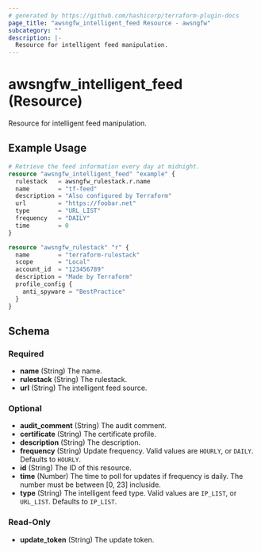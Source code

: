 ```yaml
---
# generated by https://github.com/hashicorp/terraform-plugin-docs
page_title: "awsngfw_intelligent_feed Resource - awsngfw"
subcategory: ""
description: |-
  Resource for intelligent feed manipulation.
---
```


# awsngfw_intelligent_feed (Resource)

Resource for intelligent feed manipulation.

## Example Usage

```terraform
# Retrieve the feed information every day at midnight.
resource "awsngfw_intelligent_feed" "example" {
  rulestack   = awsngfw_rulestack.r.name
  name        = "tf-feed"
  description = "Also configured by Terraform"
  url         = "https://foobar.net"
  type        = "URL_LIST"
  frequency   = "DAILY"
  time        = 0
}

resource "awsngfw_rulestack" "r" {
  name        = "terraform-rulestack"
  scope       = "Local"
  account_id  = "123456789"
  description = "Made by Terraform"
  profile_config {
    anti_spyware = "BestPractice"
  }
}
```

<!-- schema generated by tfplugindocs -->
## Schema

### Required

- **name** (String) The name.
- **rulestack** (String) The rulestack.
- **url** (String) The intelligent feed source.

### Optional

- **audit_comment** (String) The audit comment.
- **certificate** (String) The certificate profile.
- **description** (String) The description.
- **frequency** (String) Update frequency. Valid values are `HOURLY`, or `DAILY`. Defaults to `HOURLY`.
- **id** (String) The ID of this resource.
- **time** (Number) The time to poll for updates if frequency is daily. The number must be between [0, 23] incluside.
- **type** (String) The intelligent feed type. Valid values are `IP_LIST`, or `URL_LIST`. Defaults to `IP_LIST`.

### Read-Only

- **update_token** (String) The update token.


